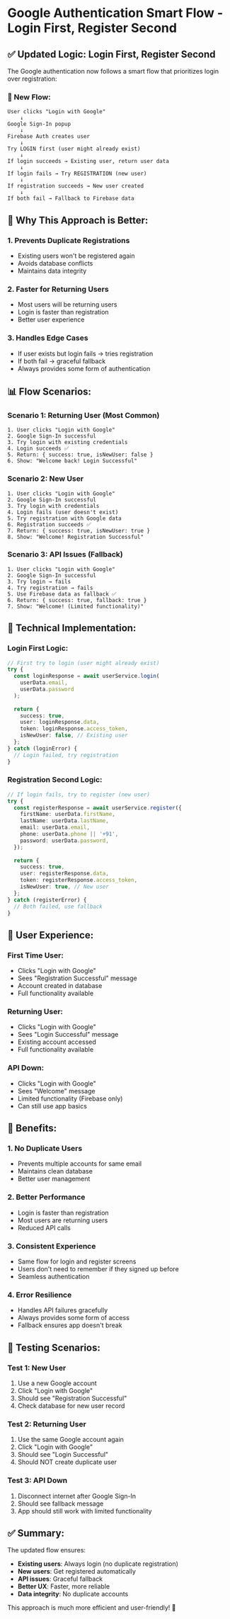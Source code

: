 # Google Authentication Smart Flow - Login First, Register Second

## ✅ **Updated Logic: Login First, Register Second**

The Google authentication now follows a smart flow that prioritizes login over registration:

### **🔄 New Flow:**

```
User clicks "Login with Google"
    ↓
Google Sign-In popup
    ↓
Firebase Auth creates user
    ↓
Try LOGIN first (user might already exist)
    ↓
If login succeeds → Existing user, return user data
    ↓
If login fails → Try REGISTRATION (new user)
    ↓
If registration succeeds → New user created
    ↓
If both fail → Fallback to Firebase data
```

## 🎯 **Why This Approach is Better:**

### **1. Prevents Duplicate Registrations**
- Existing users won't be registered again
- Avoids database conflicts
- Maintains data integrity

### **2. Faster for Returning Users**
- Most users will be returning users
- Login is faster than registration
- Better user experience

### **3. Handles Edge Cases**
- If user exists but login fails → tries registration
- If both fail → graceful fallback
- Always provides some form of authentication

## 📊 **Flow Scenarios:**

### **Scenario 1: Returning User (Most Common)**
```
1. User clicks "Login with Google"
2. Google Sign-In successful
3. Try login with existing credentials
4. Login succeeds ✅
5. Return: { success: true, isNewUser: false }
6. Show: "Welcome back! Login Successful"
```

### **Scenario 2: New User**
```
1. User clicks "Login with Google" 
2. Google Sign-In successful
3. Try login with credentials
4. Login fails (user doesn't exist)
5. Try registration with Google data
6. Registration succeeds ✅
7. Return: { success: true, isNewUser: true }
8. Show: "Welcome! Registration Successful"
```

### **Scenario 3: API Issues (Fallback)**
```
1. User clicks "Login with Google"
2. Google Sign-In successful
3. Try login → fails
4. Try registration → fails
5. Use Firebase data as fallback ✅
6. Return: { success: true, fallback: true }
7. Show: "Welcome! (Limited functionality)"
```

## 🔧 **Technical Implementation:**

### **Login First Logic:**
```typescript
// First try to login (user might already exist)
try {
  const loginResponse = await userService.login(
    userData.email,
    userData.password
  );
  
  return {
    success: true,
    user: loginResponse.data,
    token: loginResponse.access_token,
    isNewUser: false, // Existing user
  };
} catch (loginError) {
  // Login failed, try registration
}
```

### **Registration Second Logic:**
```typescript
// If login fails, try to register (new user)
try {
  const registerResponse = await userService.register({
    firstName: userData.firstName,
    lastName: userData.lastName,
    email: userData.email,
    phone: userData.phone || '+91',
    password: userData.password,
  });
  
  return {
    success: true,
    user: registerResponse.data,
    token: registerResponse.access_token,
    isNewUser: true, // New user
  };
} catch (registerError) {
  // Both failed, use fallback
}
```

## 📱 **User Experience:**

### **First Time User:**
- Clicks "Login with Google"
- Sees "Registration Successful" message
- Account created in database
- Full functionality available

### **Returning User:**
- Clicks "Login with Google" 
- Sees "Login Successful" message
- Existing account accessed
- Full functionality available

### **API Down:**
- Clicks "Login with Google"
- Sees "Welcome" message
- Limited functionality (Firebase only)
- Can still use app basics

## 🚀 **Benefits:**

### **1. No Duplicate Users**
- Prevents multiple accounts for same email
- Maintains clean database
- Better user management

### **2. Better Performance**
- Login is faster than registration
- Most users are returning users
- Reduced API calls

### **3. Consistent Experience**
- Same flow for login and register screens
- Users don't need to remember if they signed up before
- Seamless authentication

### **4. Error Resilience**
- Handles API failures gracefully
- Always provides some form of access
- Fallback ensures app doesn't break

## 🧪 **Testing Scenarios:**

### **Test 1: New User**
1. Use a new Google account
2. Click "Login with Google"
3. Should see "Registration Successful"
4. Check database for new user record

### **Test 2: Returning User**
1. Use the same Google account again
2. Click "Login with Google"
3. Should see "Login Successful"
4. Should NOT create duplicate user

### **Test 3: API Down**
1. Disconnect internet after Google Sign-In
2. Should see fallback message
3. App should still work with limited functionality

## ✅ **Summary:**

The updated flow ensures:
- **Existing users**: Always login (no duplicate registration)
- **New users**: Get registered automatically
- **API issues**: Graceful fallback
- **Better UX**: Faster, more reliable
- **Data integrity**: No duplicate accounts

This approach is much more efficient and user-friendly! 🎉
